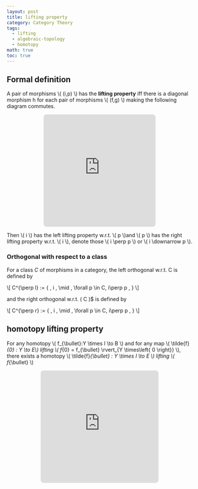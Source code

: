 ```yaml
---
layout: post
title: lifting property
category: Category Theory
tags:
  - lifting
  - algebraic-topology
  - homotopy
math: true
toc: true
---
```

## Formal definition
A pair of morphisms \\( (i,p) \\) has the **lifting property** iff there is a diagonal morphism h for each pair of morphisms \\( (f,g) \\) making the following diagram commutes.

<p align="middle"><iframe class="quiver-embed" src="https://q.uiver.app/#q=WzAsNCxbMCwwLCJBIl0sWzEsMSwiWSJdLFsxLDAsIlgiXSxbMCwxLCJCIl0sWzIsMSwicCJdLFswLDMsImkiLDJdLFswLDIsImYiXSxbMywxLCJnIiwyXSxbMywyLCJoIiwxLHsic3R5bGUiOnsiYm9keSI6eyJuYW1lIjoiZGFzaGVkIn19fV1d&embed" width="304" height="304" style="border-radius: 8px; border: none;"></iframe></p>

Then \\( i \\) has the left lifting property w.r.t. \\( p \\)and \\( p \\) has the right lifting property w.r.t. \\( i \\), denote those \\( i \perp p \\) or \\( i \downarrow p \\).

### Orthogonal with respect to a class

For a class ${ C }$ of morphisms in a category, the left orthogonal w.r.t. C is defined by

\\[ C^{\perp l} := \{ \, i \, \mid \, \forall p \in C, i\perp p \, \} \\]

and the right orthogonal w.r.t. \( C \)$ is defined by

\\[ C^{\perp r} := \{ \, i \, \mid \, \forall p \in C, i\perp p \, \} \\]

## homotopy lifting property

For any homotopy \\( f_{\bullet}:Y \times I \to B \\) and for any map \\( \tilde{f}_{0} : Y \to E\\) lifting \\( f_{0} = f_{\bullet} \rvert_{Y \times\left\{ 0 \right\}} \\), there exists a homotopy \\( \tilde{f}_{\bullet} : Y \times I \to E \\) lifting \\( f_{\bullet} \\)

<p align="middle"><iframe class="quiver-embed" src="https://q.uiver.app/#q=WzAsNCxbMCwwLCJZIl0sWzAsMSwiWSBcXHRpbWVzIEkiXSxbMSwxLCJCIl0sWzEsMCwiRSJdLFswLDEsIlxcaW90YV8wIiwyLHsic3R5bGUiOnsidGFpbCI6eyJuYW1lIjoiaG9vayIsInNpZGUiOiJ0b3AifX19XSxbMSwyLCJmX3tcXGJ1bGxldH0iLDJdLFszLDIsIlxccGkiLDAseyJzdHlsZSI6eyJoZWFkIjp7Im5hbWUiOiJlcGkifX19XSxbMCwzLCJcXH5mX3swfSJdLFsxLDMsIlxcfmZfe1xcYnVsbGV0fSIsMSx7InN0eWxlIjp7ImJvZHkiOnsibmFtZSI6ImRhc2hlZCJ9fX1dXQ==&embed" width="320" height="304" style="border-radius: 8px; border: none;"></iframe></p>

